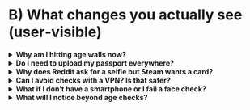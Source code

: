 # B) What changes you actually see (user‑visible)

<details>
<summary><strong>Why am I hitting age walls now?</strong></summary>
Two reasons: (1) services used by or likely to be accessed by children must show “highly effective” age assurance around adult or harmful categories; (2) Ofcom’s timelines kicked in through 2025, so platforms shipped changes together. The law expects services to evidence their choices, not guess.
</details>

<details>
<summary><strong>Do I need to upload my passport everywhere?</strong></summary>
No. Services can choose among several methods. Better implementations offer privacy‑preserving options first (for example, facial <em>age estimation</em> that doesn’t identify you), then fall back to stronger checks (photo‑ID + liveness, bank‑sourced “over 18”, mobile‑network checks) if confidence is low. Good flows delete images after the check and only keep an “age OK” token.
</details>

<details>
<summary><strong>Why does Reddit ask for a selfie but Steam wants a card?</strong></summary>
Different risk choices. Reddit uses a verifier offering selfie age estimation or ID as a fallback, which can be both quick and privacy‑respecting when deletion is enforced. Steam’s UK policy marks you “verified” if a valid credit card is on file—simple, but weaker against misuse (parent card) and exclusionary for people without credit cards. The regulator treats card checks as acceptable only when they meaningfully bind to the actual user.
</details>

<details>
<summary><strong>Can I avoid checks with a VPN? Is that safer?</strong></summary>
You can route around some gates, but a shady VPN may see a lot more of your traffic than a certified verifier sees of your face/ID (which should be deleted on the spot). If you choose a VPN, understand the trade‑off: you’re swapping a one‑time, certifiable check for continuous exposure to a network you don’t control.
</details>

<details>
<summary><strong>What if I don’t have a smartphone or I fail a face check?</strong></summary>
Services should provide alternatives: ID+live via webcam, bank‑sourced age attribute, mobile‑network check, PASS (digital proof of age), or email‑based estimation where appropriate. If estimation fails because of lighting or camera quality, you should be able to retry or switch methods without losing access unfairly.
</details>

<details>
<summary><strong>What will I notice beyond age checks?</strong></summary>
- Clearer reporting and complaints routes in apps.
- Safer defaults for teen accounts (limited recommendations, tighter contact settings).
- More consistent takedowns of clearly illegal content (terrorism, child sexual abuse material, fraud, revenge porn).
- For adults: optional filters to reduce exposure to abusive or otherwise legal‑but‑unwanted content.
</details>

